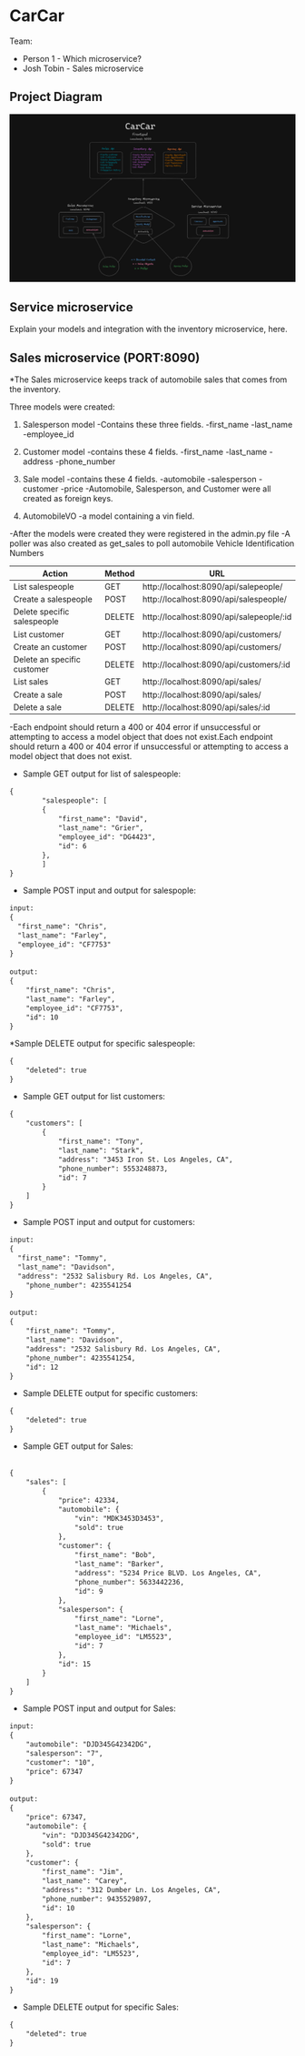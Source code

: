 # CarCar

Team:

* Person 1 - Which microservice?
* Josh Tobin - Sales microservice

## Project Diagram
![Project Diagram](CarCar-Diagram.png)

## Service microservice

Explain your models and integration with the inventory
microservice, here.

## Sales microservice (PORT:8090)
*The Sales microservice keeps track of automobile sales that comes from the inventory.

Three models were created:
1. Salesperson model
    -Contains these three fields.
        -first_name
        -last_name
        -employee_id

2. Customer model
    -contains these 4 fields.
        -first_name
        -last_name
        -address
        -phone_number

3. Sale model
    -contains these 4 fields.
        -automobile
        -salesperson
        -customer
        -price
    -Automobile, Salesperson, and Customer were all created as foreign keys.

4. AutomobileVO
    -a model containing a vin field.

-After the models were created they were registered in the admin.py file
-A poller was also created as get_sales to poll automobile Vehicle Identification Numbers


| Action | Method | URL |
|---|---|---|
| List salespeople | GET | http://localhost:8090/api/salepeople/
| Create a salespeople | POST | http://localhost:8090/api/salespeople/
| Delete specific salespeople | DELETE | http://localhost:8090/api/salepeople/:id
| List customer | GET | http://localhost:8090/api/customers/
| Create an customer | POST | http://localhost:8090/api/customers/
| Delete an specific customer | DELETE | http://localhost:8090/api/customers/:id
| List sales | GET | http://localhost:8090/api/sales/
| Create a sale  | POST | http://localhost:8090/api/sales/
| Delete a sale  | DELETE | http://localhost:8090/api/sales/:id

-Each endpoint should return a 400 or 404 error if unsuccessful or attempting to access a model object that does not exist.Each endpoint should return a 400 or 404 error if unsuccessful or attempting to access a model object that does not exist.

* Sample GET output for list of salespeople:
```
{
		"salespeople": [
		{
			"first_name": "David",
			"last_name": "Grier",
			"employee_id": "DG4423",
			"id": 6
		},
        ]
}
```
* Sample POST input and output for salespople:
```
input:
{
  "first_name": "Chris",
  "last_name": "Farley",
  "employee_id": "CF7753"
}

output:
{
	"first_name": "Chris",
	"last_name": "Farley",
	"employee_id": "CF7753",
	"id": 10
}
```
*Sample DELETE output for specific salespeople:
```
{
	"deleted": true
}
```
* Sample GET output for list customers:
```
{
	"customers": [
		{
			"first_name": "Tony",
			"last_name": "Stark",
			"address": "3453 Iron St. Los Angeles, CA",
			"phone_number": 5553248873,
			"id": 7
		}
    ]
}
```
* Sample POST input and output for customers:
```
input:
{
  "first_name": "Tommy",
  "last_name": "Davidson",
  "address": "2532 Salisbury Rd. Los Angeles, CA",
    "phone_number": 4235541254
}

output:
{
	"first_name": "Tommy",
	"last_name": "Davidson",
	"address": "2532 Salisbury Rd. Los Angeles, CA",
	"phone_number": 4235541254,
	"id": 12
}
```
* Sample DELETE output for specific customers:
```
{
	"deleted": true
}
```
* Sample GET output for Sales:
```

{
	"sales": [
		{
			"price": 42334,
			"automobile": {
				"vin": "MDK3453D3453",
				"sold": true
			},
			"customer": {
				"first_name": "Bob",
				"last_name": "Barker",
				"address": "5234 Price BLVD. Los Angeles, CA",
				"phone_number": 5633442236,
				"id": 9
			},
			"salesperson": {
				"first_name": "Lorne",
				"last_name": "Michaels",
				"employee_id": "LM5523",
				"id": 7
			},
			"id": 15
		}
    ]
}

```
* Sample POST input and output for Sales:
```
input:
{
	"automobile": "DJD345G42342DG",
	"salesperson": "7",
	"customer": "10",
	"price": 67347
}

output:
{
	"price": 67347,
	"automobile": {
		"vin": "DJD345G42342DG",
		"sold": true
	},
	"customer": {
		"first_name": "Jim",
		"last_name": "Carey",
		"address": "312 Dumber Ln. Los Angeles, CA",
		"phone_number": 9435529897,
		"id": 10
	},
	"salesperson": {
		"first_name": "Lorne",
		"last_name": "Michaels",
		"employee_id": "LM5523",
		"id": 7
	},
	"id": 19
}
```
* Sample DELETE output for specific Sales:
```
{
	"deleted": true
}
```
